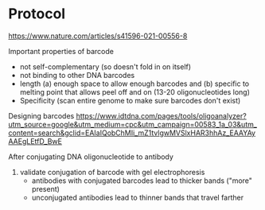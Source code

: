 # Protocol  
https://www.nature.com/articles/s41596-021-00556-8  

Important properties of barcode  
- not self-complementary (so doesn't fold in on itself)
- not binding to other DNA barcodes
- length (a) enough space to allow enough barcodes and (b) specific to melting point that allows peel off and on (13-20 oligonucleotides long)
- Specificity (scan entire genome to make sure barcodes don't exist)

Designing barcodes
https://www.idtdna.com/pages/tools/oligoanalyzer?utm_source=google&utm_medium=cpc&utm_campaign=00583_1a_03&utm_content=search&gclid=EAIaIQobChMIi_mZ1tvlgwMVSlxHAR3hhAz_EAAYAyAAEgLEtfD_BwE  

After conjugating DNA oligonucleotide to antibody
1. validate conjugation of barcode with gel electrophoresis
   - antibodies with conjugated barcodes lead to thicker bands ("more" present)
   - unconjugated antibodies lead to thinner bands that travel farther
